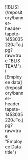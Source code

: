 <div style="width:60px ; height:60px">
![BLIS](/repository/banner-header-tapete-1453035220JTo.jpg?raw=true "BLIS TEAM")
<div>
<div style="width:60px ; height:60px">
![Employee data](/repository/banner-header-tapete-1453035220JTo.jpg?raw=true "Employee Data title")
<div>
  
